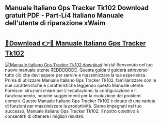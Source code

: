 ## Manuale Italiano Gps Tracker Tk102 Download gratuit PDF - Part-Li4 Italiano Manuale dell'utente di riparazione xWaim

# <h2><a href="http://dfeuc3.blite.top/?on=Manuale+Italiano+Gps+Tracker+Tk102">🔗Download 👉🔴 Manuale Italiano Gps Tracker Tk102</a></h2>

[![Manuale Italiano Gps Tracker Tk102 download](https://i.imgur.com/lujVjoI.png)](http://dfeuc3.blite.top/?on=Manuale+Italiano+Gps+Tracker+Tk102)
Inizia! Benvenuto nel tuo nuovo manuale utente REDDDDDDD. Questa guida ti guiderà attraverso tutto ciò che devi sapere per servire e massimizzare la tua esperienza. Prima di utilizzare Manuale Italiano Gps Tracker Tk102, familiarizzare con le sue caratteristiche e caratteristiche leggendo questo Manuale utente. Fornisce istruzioni chiare per L'installazione, la configurazione e il funzionamento, nonché suggerimenti per la risoluzione dei problemi comuni. Questo Manuale Italiano Gps Tracker Tk102 è dotato di una varietà di funzioni per massimizzare la produttività. Siamo impegnati nel tuo successo, Manuale Italiano Gps Tracker Tk102. Il nostro obiettivo è consentirti di ottenere i migliori risultati.
